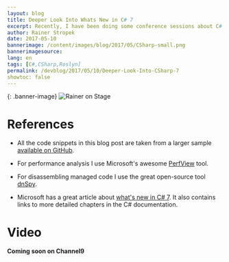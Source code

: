 ```yaml
---
layout: blog
title: Deeper Look Into Whats New in C# 7
excerpt: Recently, I have been doing some conference sessions about C# 7. In this blog post I share my samples and a video from MD-DevDays.
author: Rainer Stropek
date: 2017-05-10
bannerimage: /content/images/blog/2017/05/CSharp-small.png
bannerimagesource: 
lang: en
tags: [C#,CSharp,Roslyn]
permalink: /devblog/2017/05/10/Deeper-Look-Into-CSharp-7
showtoc: false
---
```


{: .banner-image}
![Rainer on Stage]({{site.baseurl}}/content/images/blog/2017/05/CSharp.png)

# References

* All the code snippets in this blog post are taken from a larger sample [available on GitHub](https://github.com/rstropek/Samples/tree/master/CSharp7).

* For performance analysis I use Microsoft's awesome [PerfView](https://www.microsoft.com/en-us/download/details.aspx?id=28567) tool.

* For disassembling managed code I use the great open-source tool [dnSpy](https://github.com/0xd4d/dnSpy).

* Microsoft has a great article about [what's new in C# 7](https://docs.microsoft.com/en-us/dotnet/articles/csharp/whats-new/csharp-7). It also contains links to more detailed chapters in the C# documentation.

# Video

**Coming soon on Channel9**